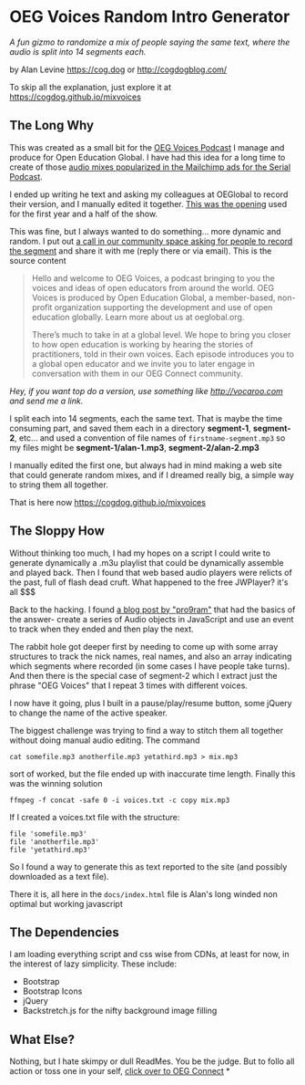 # OEG Voices Random Intro Generator
*A fun gizmo to randomize a mix of people saying the same text, where the audio is split into 14 segments each.*

by Alan Levine https://cog.dog or http://cogdogblog.com/

To skip all the explanation, just explore it at https://cogdog.github.io/mixvoices


## The Long Why

This was created as a small bit for the [OEG Voices Podcast](https://voices.oeglobal.org/) I manage and produce for Open Education Global. I have had this idea for a long time to create of those [audio mixes popularized in the Mailchimp ads for the Serial Podcast](https://qz.com/298094/how-mailchimps-irresistible-serial-ad-became-the-years-biggest-marketing-win/).

I ended up writing he text and asking my colleagues at OEGlobal to record their version, and I manually edited it together. [This was the opening](https://podcast.oeglobal.org/wp-content/uploads/2020/08/oeg-voices-intro-v2.mp3) used for the first year and a half of the show.



This was fine, but I always wanted to do something... more dynamic and random. I put out [a call in our community space asking for people to record the segment](https://connect.oeglobal.org/t/contribute-your-voice-to-oeg-voices-opening-segment/3213) and share it with me (reply there or via email). This is the source content

> Hello and welcome to OEG Voices, a podcast bringing to you the voices and ideas of open educators from around the world. OEG Voices is produced by Open Education Global, a member-based, non-profit organization supporting the development and use of open education globally. Learn more about us at oeglobal.org.
>
> There’s much to take in at a global level. We hope to bring you closer to how open education is working by hearing the stories of practitioners, told in their own voices. Each episode introduces you to a global open educator and we invite you to later engage in conversation with them in our OEG Connect community.

*Hey, if you want top do a version, use something like http://vocaroo.com and send me a link.*

I split each into 14 segments, each the same text. That is maybe the time consuming part, and saved them each in a directory **segment-1**, **segment-2**, etc... and used a convention of file names of `firstname-segment.mp3` so my files might be  **segment-1/alan-1.mp3**, **segment-2/alan-2.mp3**

I manually edited the first one, but always had in mind making a web site that could generate random mixes, and if I dreamed really big, a simple way to string them all together.

That is here now https://cogdog.github.io/mixvoices

## The Sloppy How

Without thinking too much, I had my hopes on a  script I could write to generate dynamically a .m3u playlist that could be dynamically assemble and played back. Then I found that web based audio players were relicts of the past, full of flash dead cruft. What happened to the free JWPlayer? it's all $$$

Back to the hacking. I found [a blog post by "pro9ram"](https://pro9ram.wordpress.com/2013/02/21/playing-html-5-audio-sequentially-via-javascript/) that had the basics of the answer- create a series of Audio objects in JavaScript and use an event to track when they ended and then play the next.

The rabbit hole got deeper first by needing to come up with some array structures to track the nick names, real names, and also an array indicating which segments where recorded (in some cases I have people take turns). And then there is the special case of segment-2 which I extract just the phrase "OEG Voices" that I repeat 3 times with different voices.

I now have it going, plus I built in a pause/play/resume button, some jQuery to change the name of the active speaker.

The biggest challenge was trying to find a way to stitch them all together without doing manual audio editing. The command

    cat somefile.mp3 anotherfile.mp3 yetathird.mp3 > mix.mp3 
    
sort of worked, but the file ended up with inaccurate time length. Finally this was the winning solution

    ffmpeg -f concat -safe 0 -i voices.txt -c copy mix.mp3
    
If I created a voices.txt file with the structure:

    file 'somefile.mp3'
    file 'anotherfile.mp3'
    file 'yetathird.mp3'
    
So I found a way to generate this as text reported to the site (and possibly downloaded as a text file).

There it is, all here in the `docs/index.html` file is Alan's long winded non optimal but working javascript

## The Dependencies

I am loading everything script and css wise from CDNs, at least for now, in the interest of lazy simplicity. These include:

* Bootstrap
* Bootstrap Icons
* jQuery
* Backstretch.js for the nifty background image filling

## What Else?

Nothing, but I hate skimpy or dull ReadMes. You be the judge. But to follo all  action or toss one in your self, [click over to OEG Connect](https://connect.oeglobal.org/t/contribute-your-voice-to-oeg-voices-opening-segment/3213)
*





